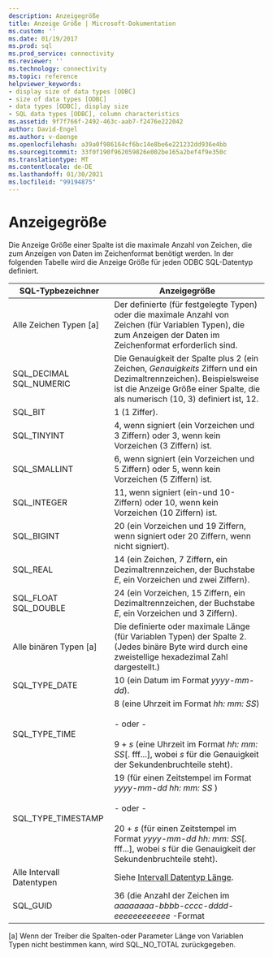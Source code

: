 ```yaml
---
description: Anzeigegröße
title: Anzeige Größe | Microsoft-Dokumentation
ms.custom: ''
ms.date: 01/19/2017
ms.prod: sql
ms.prod_service: connectivity
ms.reviewer: ''
ms.technology: connectivity
ms.topic: reference
helpviewer_keywords:
- display size of data types [ODBC]
- size of data types [ODBC]
- data types [ODBC], display size
- SQL data types [ODBC], column characteristics
ms.assetid: 9f7f766f-2492-463c-aab7-f2476e222042
author: David-Engel
ms.author: v-daenge
ms.openlocfilehash: a39a0f986164cf6bc14e8be6e221232dd936e4bb
ms.sourcegitcommit: 33f0f190f962059826e002be165a2bef4f9e350c
ms.translationtype: MT
ms.contentlocale: de-DE
ms.lasthandoff: 01/30/2021
ms.locfileid: "99194875"
---
```

# <a name="display-size"></a>Anzeigegröße
Die Anzeige Größe einer Spalte ist die maximale Anzahl von Zeichen, die zum Anzeigen von Daten im Zeichenformat benötigt werden. In der folgenden Tabelle wird die Anzeige Größe für jeden ODBC SQL-Datentyp definiert.  
  
|SQL-Typbezeichner|Anzeigegröße|  
|-------------------------|------------------|  
|Alle Zeichen Typen [a]|Der definierte (für festgelegte Typen) oder die maximale Anzahl von Zeichen (für Variablen Typen), die zum Anzeigen der Daten im Zeichenformat erforderlich sind.|  
|SQL_DECIMAL SQL_NUMERIC|Die Genauigkeit der Spalte plus 2 (ein Zeichen, *Genauigkeits* Ziffern und ein Dezimaltrennzeichen). Beispielsweise ist die Anzeige Größe einer Spalte, die als numerisch (10, 3) definiert ist, 12.|  
|SQL_BIT|1 (1 Ziffer).|  
|SQL_TINYINT|4, wenn signiert (ein Vorzeichen und 3 Ziffern) oder 3, wenn kein Vorzeichen (3 Ziffern) ist.|  
|SQL_SMALLINT|6, wenn signiert (ein Vorzeichen und 5 Ziffern) oder 5, wenn kein Vorzeichen (5 Ziffern) ist.|  
|SQL_INTEGER|11, wenn signiert (ein-und 10-Ziffern) oder 10, wenn kein Vorzeichen (10 Ziffern) ist.|  
|SQL_BIGINT|20 (ein Vorzeichen und 19 Ziffern, wenn signiert oder 20 Ziffern, wenn nicht signiert).|  
|SQL_REAL|14 (ein Zeichen, 7 Ziffern, ein Dezimaltrennzeichen, der Buchstabe *E*, ein Vorzeichen und zwei Ziffern).|  
|SQL_FLOAT SQL_DOUBLE|24 (ein Vorzeichen, 15 Ziffern, ein Dezimaltrennzeichen, der Buchstabe *E*, ein Vorzeichen und 3 Ziffern).|  
|Alle binären Typen [a]|Die definierte oder maximale Länge (für Variablen Typen) der Spalte 2. (Jedes binäre Byte wird durch eine zweistellige hexadezimal Zahl dargestellt.)|  
|SQL_TYPE_DATE|10 (ein Datum im Format *yyyy-mm-dd*).|  
|SQL_TYPE_TIME|8 (eine Uhrzeit im Format *hh: mm: SS*)<br /><br /> - oder -<br /><br /> 9 + *s* (eine Uhrzeit im Format *hh: mm: SS*[. fff...], wobei *s* für die Genauigkeit der Sekundenbruchteile steht).|  
|SQL_TYPE_TIMESTAMP|19 (für einen Zeitstempel im Format *yyyy-mm-dd hh: mm: SS* )<br /><br /> - oder -<br /><br /> 20 + *s* (für einen Zeitstempel im Format *yyyy-mm-dd hh: mm: SS*[. fff...], wobei *s* für die Genauigkeit der Sekundenbruchteile steht).|  
|Alle Intervall Datentypen|Siehe [Intervall Datentyp Länge](../../../odbc/reference/appendixes/interval-data-type-length.md).|  
|SQL_GUID|36 (die Anzahl der Zeichen im *aaaaaaaa-bbbb-cccc-dddd-eeeeeeeeeeee* -Format|  
  
 [a] Wenn der Treiber die Spalten-oder Parameter Länge von Variablen Typen nicht bestimmen kann, wird SQL_NO_TOTAL zurückgegeben.
